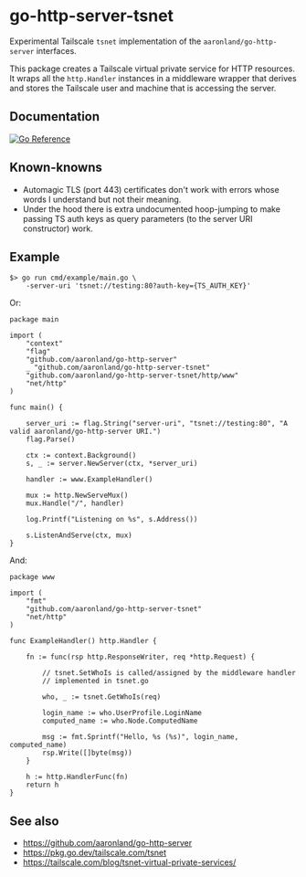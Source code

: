 # go-http-server-tsnet

Experimental Tailscale `tsnet` implementation of the `aaronland/go-http-server` interfaces.

This package creates a Tailscale virtual private service for HTTP resources. It wraps all the `http.Handler` instances in a middleware wrapper that derives and stores the Tailscale user and machine that is accessing the server.

## Documentation

[![Go Reference](https://pkg.go.dev/badge/github.com/aaronland/go-http-server-tsnet.svg)](https://pkg.go.dev/github.com/aaronland/go-http-server-tsnet)

## Known-knowns

* Automagic TLS (port 443) certificates don't work with errors whose words I understand but not their meaning.
* Under the hood there is extra undocumented hoop-jumping to make passing TS auth keys as query parameters (to the server URI constructor) work.

## Example

```
$> go run cmd/example/main.go \
	-server-uri 'tsnet://testing:80?auth-key={TS_AUTH_KEY}'
```

Or:

```
package main

import (
	"context"
	"flag"
	"github.com/aaronland/go-http-server"
	_ "github.com/aaronland/go-http-server-tsnet"
	"github.com/aaronland/go-http-server-tsnet/http/www"
	"net/http"
)

func main() {

	server_uri := flag.String("server-uri", "tsnet://testing:80", "A valid aaronland/go-http-server URI.")
	flag.Parse()

	ctx := context.Background()
	s, _ := server.NewServer(ctx, *server_uri)

	handler := www.ExampleHandler()

	mux := http.NewServeMux()
	mux.Handle("/", handler)

	log.Printf("Listening on %s", s.Address())

	s.ListenAndServe(ctx, mux)
}
```

And:

```
package www

import (
	"fmt"
	"github.com/aaronland/go-http-server-tsnet"
	"net/http"
)

func ExampleHandler() http.Handler {

	fn := func(rsp http.ResponseWriter, req *http.Request) {

		// tsnet.SetWhoIs is called/assigned by the middleware handler
		// implemented in tsnet.go
		
		who, _ := tsnet.GetWhoIs(req)

		login_name := who.UserProfile.LoginName
		computed_name := who.Node.ComputedName

		msg := fmt.Sprintf("Hello, %s (%s)", login_name, computed_name)
		rsp.Write([]byte(msg))
	}

	h := http.HandlerFunc(fn)
	return h
}
```

## See also

* https://github.com/aaronland/go-http-server
* https://pkg.go.dev/tailscale.com/tsnet
* https://tailscale.com/blog/tsnet-virtual-private-services/